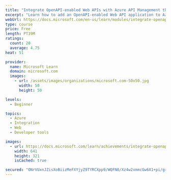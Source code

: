```yaml
---
title: "Integrate OpenAPI-enabled Web APIs with Azure API Management through Visual Studio"
excerpt: "Learn how to add an OpenAPI-enabled Web API application to Azure API Management through Visual Studio."
webUrl: https://docs.microsoft.com/en-us/learn/modules/integrate-openapi-enabled-web-api-with-apim-and-visual-studio/
type: course
price: Free
length: PT39M
ratings:
  count: 20
  average: 4.75
heat: 51

provider:
  name: Microsoft Learn
  domain: microsoft.com
  images:
    - url: /assets/images/organizations/microsoft.com-50x50.jpg
      width: 50
      height: 50

levels:
  - Beginner

topics:
  - Azure
  - Integration
  - Web
  - Developer tools

images:
  - url: https://docs.microsoft.com/learn/achievements/integrate-openapi-enabled-web-api-with-apim-and-visual-studio-social.png
    width: 641
    height: 321
    isCached: true

secured: "ONrVUxnJZisXoBiizMeFXYjyZ9TYRCXpp9/WQFN0/Xz4w2xmmcGw6X1+pi/gra6Z23egBVBh/X9myxPwGW00eaTVF0RjeRviR1fkZXl+/nKTn0bFdUCGVKd8uCHJ6ufLs1ZfkuziurMrnp+D3iphtLGOwJAC34G4gA17xDlTm/sRwo4D9xKszJgqzeJOHSKgSFvbo9ZE3iNqxm2nCAdwdP1PwsfDcGArj1LirXpJJO4qOqCve8GaJicJmgeBja+6Z2Z5ZcUw79pwIGPgLQEQL7UcLUQduCREEhIyMhtuu3hZ4A3rscaWUFi8RjrgaPIT/USOKiyAIdDP8HCYvczzHCocvcQGpW67nOn/8WhP2r2CXv2tdhiSTx4ad4ggvq3xrccF0E6Lqy0ShtEHz0hzHGHdfGxR7CpeIn3JsPUR08Q=;a2KI8mnkpzdpbB64H8A7Nw=="
---
```


